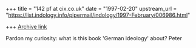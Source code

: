 +++
title = "142 pf at cix.co.uk"
date = "1997-02-20"
upstream_url = "https://list.indology.info/pipermail/indology/1997-February/006986.html"

+++
[Archive link](https://list.indology.info/pipermail/indology/1997-February/006986.html)

Pardon my curiosity: what is this book 'German ideology' about?
Peter




